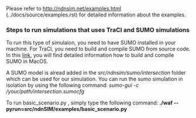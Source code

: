 Please refer to http://ndnsim.net/examples.html (../docs/source/examples.rst) 
for detailed information about the examples.

### Steps to run simulations that uses TraCI and SUMO simulations 

To run this type of simulaion, you need to have SUMO installed in your machine. For TraCI, you need to build and compile SUMO from source code. In this [link](https://sumo.dlr.de/docs/Installing/MacOS_Build.html), you will find detailed information how to build and compile SUMO in MacOS.

A SUMO model is alread added in the *src/ndnsim/sumo/intersection* folder which can be used for our simulation. You can run the sumo simulation in isolation by using the following command: *sumo-gui -c /your/path/intersection.sumocfg*

To run basic_scenario.py , simply type the following command:
**./waf --pyrun=src/ndnSIM/examples/basic_scenario.py**


